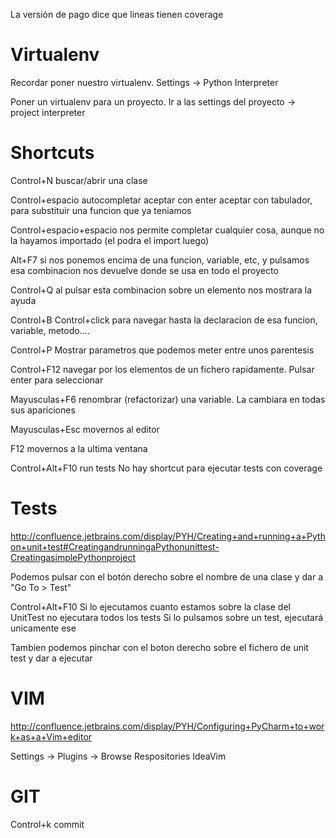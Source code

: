 La versión de pago dice que lineas tienen coverage

# Virtualenv

Recordar poner nuestro virtualenv.
Settings -> Python Interpreter

Poner un virtualenv para un proyecto.
Ir a las settings del proyecto -> project interpreter


# Shortcuts

Control+N
  buscar/abrir una clase

Control+espacio
  autocompletar
  aceptar con enter
  aceptar con tabulador, para substituir una funcion que ya teniamos

Control+espacio+espacio
  nos permite completar cualquier cosa, aunque no la hayamos importado (el podra el import luego)

Alt+F7
  si nos ponemos encima de una funcion, variable, etc, y pulsamos esa combinacion nos devuelve donde se usa en todo el proyecto

Control+Q
  al pulsar esta combinacion sobre un elemento nos mostrara la ayuda

Control+B
Control+click
  para navegar hasta la declaracion de esa funcion, variable, metodo....

Control+P
  Mostrar parametros que podemos meter entre unos parentesis

Control+F12
  navegar por los elementos de un fichero rapidamente. Pulsar enter para seleccionar

Mayusculas+F6
  renombrar (refactorizar) una variable. La cambiara en todas sus apariciones

Mayusculas+Esc
  movernos al editor

F12
  movernos a la ultima ventana

Control+Alt+F10
  run tests
  No hay shortcut para ejecutar tests con coverage

# Tests #
http://confluence.jetbrains.com/display/PYH/Creating+and+running+a+Python+unit+test#CreatingandrunningaPythonunittest-CreatingasimplePythonproject

Podemos pulsar con el botón derecho sobre el nombre de una clase y dar a "Go To > Test"

Control+Alt+F10
  Si lo ejecutamos cuanto estamos sobre la clase del UnitTest no ejecutara todos los tests
  Si lo pulsamos sobre un test, ejecutará unicamente ese

Tambien podemos pinchar con el boton derecho sobre el fichero de unit test y dar a ejecutar


# VIM #
http://confluence.jetbrains.com/display/PYH/Configuring+PyCharm+to+work+as+a+Vim+editor

Settings -> Plugins ->  Browse Respositories
IdeaVim

# GIT #
Control+k
  commit


